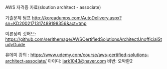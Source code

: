 AWS 자격증 자료(sloution architect - associate)

기출문제 덤프
http://koreadumps.com/AutoDelivery.aspx?sn=KD2002171317489198356&act=tmp


이론정리 깃허브:
https://github.com/serithemage/AWSCertifiedSolutionsArchitectUnofficialStudyGuide

유데미 강의 :
https://www.udemy.com/course/aws-certified-solutions-architect-associate/
아이디: lark1043@naver.com
비번: 오박환2
